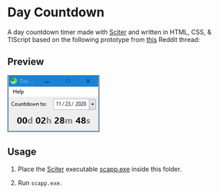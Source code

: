 # Day Countdown

A day countdown timer made with [Sciter](https://sciter.com) and written in HTML, CSS, & TIScript based on the following prototype from [this](https://old.reddit.com/r/software/comments/jyv1k5/an_app_which_counts_days_since_a_specific_date/) Reddit thread:

## Preview

![screenshot](preview.gif)

## Usage

1. Place the [Sciter](https://sciter.com) executable [scapp.exe](https://github.com/c-smile/sciter-sdk/tree/master/bin.win/x64) inside this folder.

2. Run `scapp.exe`.